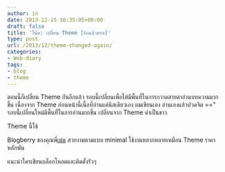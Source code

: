 ```yaml
---
author: in
date: 2013-12-15 16:35:05+00:00
draft: false
title: 'โน๊ต: เปลี่ยน Theme [อีกแล้วหรอ]'
type: post
url: /2013/12/theme-changed-again/
categories:
- Web-diary
tags:
- blog
- theme
---
```


ตอนนี้ก็เปลี่ยน Theme กันอีกแล้ว รอบนี้เปลี่ยนเพื่อให้มีพื้นที่ในการกวาดสายตาอ่านบทความมากขึ้น เนื่องจาก Theme ก่อนหน้านี้เนื้อที่อ่านแค่นิสเดียวเอง ผมเขียนเอง อ่านเองแล้วปวดจิต ==" รอบนี้เปลี่ยนใหม่มีพื้นที่่ในการอ่านมากขึ้น เปลี่ยนจาก Theme ดำเป็นขาว

Theme นี้ใช้

Blogberry ของคุณพี่[เม่น](http://www.imenn.com/) สวยงามตามแบบ minimal ใช้งานหลากหลายเหมือน Theme ราคาหลักพัน

แนะนำใครเขียนบล็อกโหลดและติดตั้งรัวๆ
